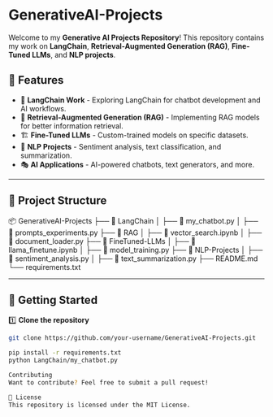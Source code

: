 # GenerativeAI-Projects
Welcome to my **Generative AI Projects Repository**! This repository contains my work on **LangChain**, **Retrieval-Augmented Generation (RAG)**, **Fine-Tuned LLMs**, and **NLP projects**.

## 🌟 Features
- 🤖 **LangChain Work** - Exploring LangChain for chatbot development and AI workflows.
- 📄 **Retrieval-Augmented Generation (RAG)** - Implementing RAG models for better information retrieval.
- 🏗 **Fine-Tuned LLMs** - Custom-trained models on specific datasets.
- 📝 **NLP Projects** - Sentiment analysis, text classification, and summarization.
- 🎭 **AI Applications** - AI-powered chatbots, text generators, and more.

---

## 📂 Project Structure

📦 GenerativeAI-Projects ├── 📁 LangChain │ ├── 📜 my_chatbot.py │ ├── 📜 prompts_experiments.py ├── 📁 RAG │ ├── 📜 vector_search.ipynb │ ├── 📜 document_loader.py ├── 📁 FineTuned-LLMs │ ├── 📜 llama_finetune.ipynb │ ├── 📜 model_training.py ├── 📁 NLP-Projects │ ├── 📜 sentiment_analysis.py │ ├── 📜 text_summarization.py ├── README.md └── requirements.txt


---

## 🚀 Getting Started

1️⃣ **Clone the repository**  
```bash
git clone https://github.com/your-username/GenerativeAI-Projects.git

pip install -r requirements.txt
python LangChain/my_chatbot.py

Contributing
Want to contribute? Feel free to submit a pull request!

📜 License
This repository is licensed under the MIT License.
